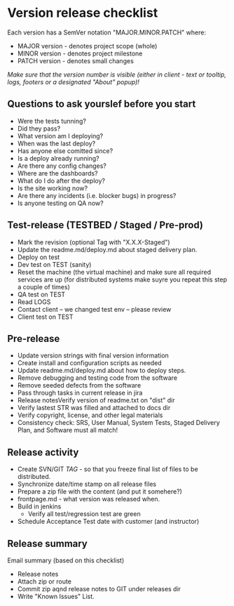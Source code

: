 # Version release checklist
Each version has a SemVer notation "MAJOR.MINOR.PATCH" where:
- MAJOR version - denotes project scope (whole)
- MINOR version - denotes project milestone
- PATCH version - denotes small changes

*Make sure that the version number is visible (either in client - text or tooltip, logs, footers or a designated "About" popup)!*

## Questions to ask yourslef before you start
- Were the tests tunning?
- Did they pass?
- What version am I deploying?
- When was the last deploy?
- Has anyone else comitted since?
- Is a deploy already running?
- Are there any config changes?
- Where are the dashboards?
- What do I do after the deploy?
- Is the site working now?
- Are there any incidents (i.e. blocker bugs) in progress?
- Is anyone testing on QA now?

## Test-release (TESTBED / Staged / Pre-prod)
- Mark the revision (optional Tag with "X.X.X-Staged")
- Update the readme.md/deploy.md about staged delivery plan.
- Deploy on test
- Dev test on TEST (sanity)
- Reset the machine (the virtual machine) and make sure all required services are up (for distributed systems make suyre you repeat this step a couple of times)
- QA test on TEST
- Read LOGS
- Contact client – we changed test env – please review
- Client test on TEST


## Pre-release 
- Update version strings with final version information
- Create install and configuration scripts as needed
- Update readme.md/deploy.md about how to deploy steps.
- Remove debugging and testing code from the software
- Remove seeded defects from the software
- Pass through tasks in current release in jira
- Release notesVerify version of readme.txt on "dist" dir
- Verify lastest STR was filled and attached to docs dir
- Verify copyright, license, and other legal materials
- Consistency check:  SRS, User Manual, System Tests, Staged Delivery Plan, and Software must all match!

## Release activity
- Create SVN/GIT *TAG* - so that you freeze final list of files to be distributed.
- Synchronize date/time stamp on all release files
- Prepare a zip file with the content (and put it somehere?)
- frontpage.md - what version was released when.
- Build in jenkins
  - Verify all  test/regression test are green
- Schedule Acceptance Test date with customer (and instructor)

## Release summary
Email summary (based on this checklist)
- Release notes
- Attach zip or route 
- Commit zip aqnd release notes to GIT under releases dir
- Write "Known Issues" List.


